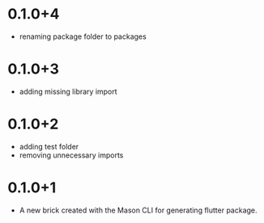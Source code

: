 # 0.1.0+4

- renaming package folder to packages

# 0.1.0+3

- adding missing library import

# 0.1.0+2

- adding test folder
- removing unnecessary imports

# 0.1.0+1

- A new brick created with the Mason CLI for generating flutter package.
